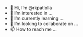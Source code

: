 - 👋 Hi, I’m @rkpatlolla
- 👀 I’m interested in ...
- 🌱 I’m currently learning ...
- 💞️ I’m looking to collaborate on ...
- 📫 How to reach me ...

<!---
rkpatlolla/rkpatlolla is a ✨ special ✨ repository because its `README.md` (this file) appears on your GitHub profile.
You can click the Preview link to take a look at your changes.
--->
